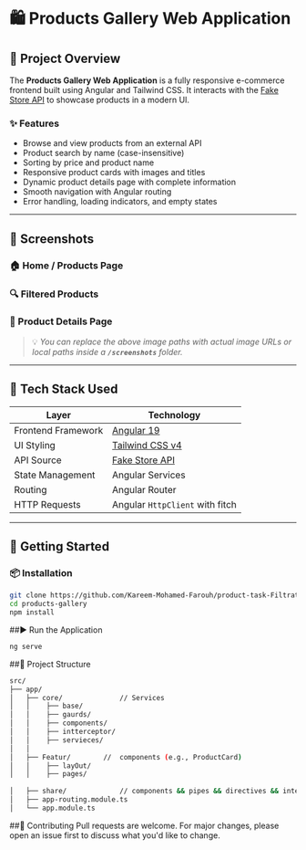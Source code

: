 
# 🛍️ Products Gallery Web Application

## 📝 Project Overview

The **Products Gallery Web Application** is a fully responsive e-commerce frontend built using Angular and Tailwind CSS. It interacts with the [Fake Store API](https://fakestoreapi.com/) to showcase products in a modern UI.

### ✨ Features

* Browse and view products from an external API
* Product search by name (case-insensitive)
* Sorting by price and product name
* Responsive product cards with images and titles
* Dynamic product details page with complete information
* Smooth navigation with Angular routing
* Error handling, loading indicators, and empty states

---

## 📸 Screenshots

### 🏠 Home / Products Page

### 🔍 Filtered Products

### 📄 Product Details Page

> 💡 *You can replace the above image paths with actual image URLs or local paths inside a ******`/screenshots`****** folder.*

---

## 🧱 Tech Stack Used

| Layer              | Technology                                  |
| ------------------ | ------------------------------------------- |
| Frontend Framework | [Angular 19](https://angular.io/)          |
| UI Styling         | [Tailwind CSS v4](https://tailwindcss.com/)    |
| API Source         | [Fake Store API](https://fakestoreapi.com/) |
| State Management   | Angular Services                            |
| Routing            | Angular Router                              |
| HTTP Requests      | Angular `HttpClient` with fitch             |

---

## 🚀 Getting Started

### 📦 Installation

```bash
git clone https://github.com/Kareem-Mohamed-Farouh/product-task-Filtration.git
cd products-gallery
npm install
```

##▶️ Run the Application
```bash
ng serve
```

##📂 Project Structure
```bash
src/
├── app/
│   ├── core/              // Services
│   │    ├── base/
│   │    ├── gaurds/
│   │    ├── components/
│   │    ├── intterceptor/
│   │    ├── servieces/
│   │ 
│   ├── Featur/        //  components (e.g., ProductCard)
│   │    ├── layOut/
│   │    ├── pages/ 
 
│   ├── share/             // components && pipes && directives && interfaces
│   ├── app-routing.module.ts
│   └── app.module.ts
```


##🤝 Contributing
Pull requests are welcome. For major changes, please open an issue first to discuss what you'd like to change.
